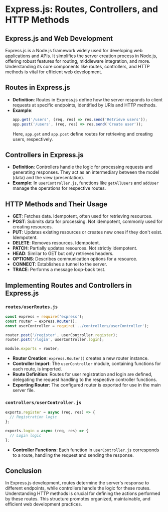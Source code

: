 # Express.js: Routes, Controllers, and HTTP Methods

## Express.js and Web Development

Express.js is a Node.js framework widely used for developing web applications and APIs. It simplifies the server creation process in Node.js, offering robust features for routing, middleware integration, and more. Understanding its core components like routes, controllers, and HTTP methods is vital for efficient web development.

## Routes in Express.js

- **Definition**: Routes in Express.js define how the server responds to client requests at specific endpoints, identified by URIs and HTTP methods.
- **Example**:
  ```javascript
  app.get('/users', (req, res) => res.send('Retrieve users'));
  app.post('/users', (req, res) => res.send('Create user'));
  ```
  Here, `app.get` and `app.post` define routes for retrieving and creating users, respectively.

## Controllers in Express.js

- **Definition**: Controllers handle the logic for processing requests and generating responses. They act as an intermediary between the model (data) and the view (presentation).
- **Example**: In `userController.js`, functions like `getAllUsers` and `addUser` manage the operations for respective routes.

## HTTP Methods and Their Usage

- **GET**: Fetches data. Idempotent, often used for retrieving resources.
- **POST**: Submits data for processing. Not idempotent, commonly used for creating resources.
- **PUT**: Updates existing resources or creates new ones if they don't exist. Idempotent.
- **DELETE**: Removes resources. Idempotent.
- **PATCH**: Partially updates resources. Not strictly idempotent.
- **HEAD**: Similar to GET but only retrieves headers.
- **OPTIONS**: Describes communication options for a resource.
- **CONNECT**: Establishes a tunnel to the server.
- **TRACE**: Performs a message loop-back test.

## Implementing Routes and Controllers in Express.js

### `routes/userRoutes.js`

```javascript
const express = require('express');
const router = express.Router();
const userController = require('../controllers/userController');

router.post('/register', userController.register);
router.post('/login', userController.login);

module.exports = router;
```

- **Router Creation**: `express.Router()` creates a new router instance.
- **Controller Import**: The `userController` module, containing functions for each route, is imported.
- **Route Definition**: Routes for user registration and login are defined, delegating the request handling to the respective controller functions.
- **Exporting Router**: The configured router is exported for use in the main server file.

### `controllers/userController.js`

```javascript
exports.register = async (req, res) => {
  // Registration logic
};

exports.login = async (req, res) => {
  // Login logic
};
```

- **Controller Functions**: Each function in `userController.js` corresponds to a route, handling the request and sending the response.

## Conclusion

In Express.js development, routes determine the server's response to different endpoints, while controllers handle the logic for these routes. Understanding HTTP methods is crucial for defining the actions performed by these routes. This structure promotes organized, maintainable, and efficient web development practices.